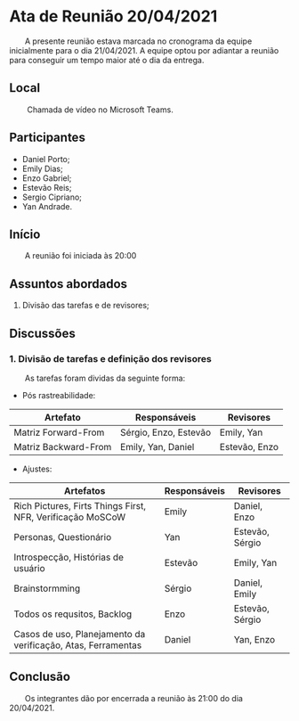 # Ata de Reunião 20/04/2021
&emsp;&emsp;A presente reunião estava marcada no cronograma da equipe inicialmente para o dia 21/04/2021. A equipe optou por adiantar a reunião para conseguir um tempo maior até o dia da entrega.

## Local

&emsp;&emsp; Chamada de vídeo no Microsoft Teams.

## Participantes
- Daniel Porto;
- Emily Dias;
- Enzo Gabriel;
- Estevão Reis;
- Sergio Cipriano;
- Yan Andrade.

## Início

&emsp;&emsp;A reunião foi iniciada às 20:00

## Assuntos abordados

1. Divisão das tarefas e de revisores;

## Discussões

### 1. Divisão de tarefas e definição dos revisores
&emsp;&emsp;As tarefas foram dividas da seguinte forma:

- Pós rastreabilidade:

| Artefato | Responsáveis | Revisores |
|--|--|--|
|Matriz Forward-From|Sérgio, Enzo, Estevão|Emily, Yan|
|Matriz Backward-From| Emily, Yan, Daniel|Estevão, Enzo|

- Ajustes:

| Artefatos | Responsáveis | Revisores |
|--|--|--|
|Rich Pictures, Firts Things First, NFR, Verificação MoSCoW|Emily|Daniel, Enzo|
|Personas, Questionário|Yan|Estevão, Sérgio|
|Introspecção, Histórias de usuário|Estevão|Emily, Yan|
|Brainstormming|Sérgio|Daniel, Emily|
|Todos os requsitos, Backlog|Enzo|Estevão, Sérgio|
|Casos de uso, Planejamento da verificação, Atas, Ferramentas|Daniel|Yan, Enzo|


## Conclusão
&emsp;&emsp;Os integrantes dão por encerrada a reunião às 21:00 do dia 20/04/2021.
